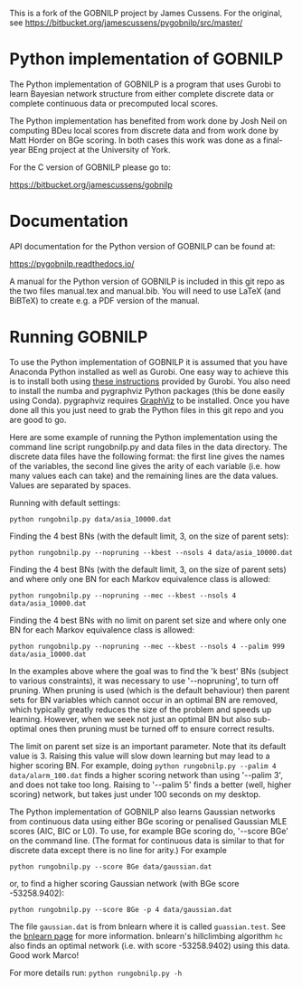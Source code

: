 This is a fork of the GOBNILP project by James Cussens. For the original, see 
https://bitbucket.org/jamescussens/pygobnilp/src/master/

# Python implementation of GOBNILP

The Python implementation of GOBNILP is a program that uses Gurobi to
learn Bayesian network structure from either complete discrete data or
complete continuous data or precomputed local scores.

The Python implementation has benefited from work done by Josh Neil on
computing BDeu local scores from discrete data and from work done by
Matt Horder on BGe scoring. In both cases this work was done as a
final-year BEng project at the University of York.

For the C version of GOBNILP please go to:

https://bitbucket.org/jamescussens/gobnilp

# Documentation

API documentation for the Python version of GOBNILP can be found at:

https://pygobnilp.readthedocs.io/

A manual for the Python version of GOBNILP is included in this git
repo as the two files manual.tex and manual.bib. You will need to use
LaTeX (and BiBTeX) to create e.g. a PDF version of the manual.

# Running GOBNILP

To use the Python implementation of GOBNILP it is assumed that you
have Anaconda Python installed as well as Gurobi. One easy way to
achieve this is to install both using [these
instructions](https://www.gurobi.com/get-anaconda/) provided by
Gurobi. You also need to install the numba and pygraphviz Python packages (this be done easily using
Conda). pygraphviz requires [GraphViz](http://www.graphviz.org/) to be installed.
Once you have done all this you just need to grab the Python files
in this git repo and you are good to go.

Here are some example of running the Python implementation using the command line
script rungobnilp.py and 
data files in the data directory. The discrete data
files have the following format: the first line gives the names of the
variables, the second line gives the arity of each variable (i.e. how
many values each can take) and the remaining lines are the data
values. Values are separated by spaces.

Running with default settings:  

`python rungobnilp.py data/asia_10000.dat`

Finding the 4 best BNs (with the default limit, 3, on the size of
parent sets):

`python rungobnilp.py --nopruning --kbest --nsols 4 data/asia_10000.dat`

Finding the 4 best BNs (with the default limit, 3, on the size of
parent sets) and where only one BN for each Markov equivalence class
is allowed:

`python rungobnilp.py --nopruning --mec --kbest --nsols 4 data/asia_10000.dat`

Finding the 4 best BNs with no limit on parent set size and where only
one BN for each Markov equivalence class is allowed:

`python rungobnilp.py --nopruning --mec --kbest --nsols 4 --palim 999 data/asia_10000.dat`

In the examples above where the goal was to find the 'k best' BNs
(subject to various constraints), it was necessary to use
'--nopruning', to turn off pruning. When pruning is used (which is the
default behaviour) then parent sets for BN variables which cannot
occur in an optimal BN are removed, which typically greatly reduces
the size of the problem and speeds up learning.  However, when we seek
not just an optimal BN but also sub-optimal ones then pruning must be
turned off to ensure correct results.

The limit on parent set size is an important parameter. Note that its
default value is 3. Raising this value will slow down learning but may
lead to a higher scoring BN. For example, doing `python
rungobnilp.py --palim 4 data/alarm_100.dat` finds
a higher scoring network than using '--palim 3', and does not take too
long.  Raising to '--palim 5' finds a better (well, higher scoring)
network, but takes just under 100 seconds on my desktop.

The Python implementation of GOBNILP also learns Gaussian networks
from continuous data using either BGe scoring or penalised Gaussian MLE scores (AIC, BIC or L0). To use, for example BGe scoring do, '--score BGe'
on the command line. (The format for continuous data is similar to that
for discrete data except there is no line for arity.) For example

`python rungobnilp.py --score BGe data/gaussian.dat`

or, to find a higher scoring Gaussian network (with BGe score
-53258.9402):

`python rungobnilp.py --score BGe -p 4 data/gaussian.dat`

The file `gaussian.dat` is from bnlearn where it is called
`guassian.test`. See the [bnlearn
page](http://www.bnlearn.com/documentation/man/gaussian-test.html) for
more information. bnlearn's hillclimbing algorithm `hc` also finds an
optimal network (i.e. with score -53258.9402) using this data. Good
work Marco!


For more details run:
`python rungobnilp.py -h`

